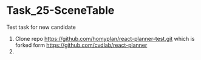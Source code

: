 # Task_25-SceneTable
Test task for new candidate


1. Clone repo https://github.com/homyplan/react-planner-test.git which is forked form https://github.com/cvdlab/react-planner
2. 
